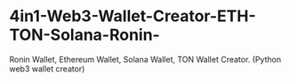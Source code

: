 # 4in1-Web3-Wallet-Creator-ETH-TON-Solana-Ronin-
Ronin Wallet, Ethereum Wallet, Solana Wallet, TON Wallet Creator. (Python web3 wallet creator)
